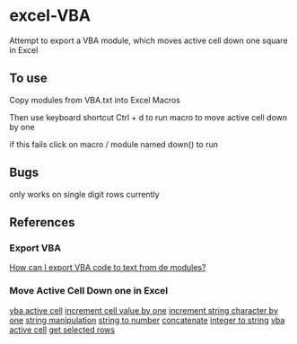 # excel-VBA
Attempt to export a VBA module, which moves active cell down one square in Excel

## To use
Copy modules from VBA.txt into Excel Macros

Then use keyboard shortcut Ctrl + d to run macro to move active cell down by one

if this fails click on macro / module named down() to run

## Bugs 
only works on single digit rows currently

## References
### Export VBA
[How can I export VBA code to text from de modules?](https://stackoverflow.com/questions/58490045/how-can-i-export-vba-code-to-text-from-de-modules#58490363)

### Move Active Cell Down one in Excel
[vba active cell](https://www.wallstreetmojo.com/vba-active-cell/)
[increment cell value by one](https://stackoverflow.com/questions/51521576/increment-cell-values-in-a-range-by-1-with-vba-excel)
[increment string character by one](https://www.mrexcel.com/board/threads/increment-each-of-the-character-in-a-string-by-1-vba.1024767/)
[string manipulation](https://www.excel-easy.com/vba/string-manipulation.html)
[string to number](https://www.automateexcel.com/vba/convert-text-string-to-number/)
[concatenate](https://www.educba.com/vba-concatenate-strings/)
[integer to string](https://stackoverflow.com/questions/11595226/how-do-i-convert-an-integer-to-a-string-in-excel-vba)
[vba active cell](https://www.educba.com/vba-active-cell/)
[get selected rows](https://www.excelvbasolutions.com/2021/03/get-selected-rows-using-vba-macro.html)
